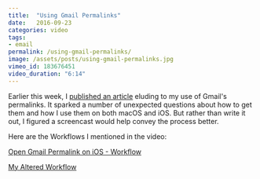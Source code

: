 ```yaml
---
title:  "Using Gmail Permalinks"
date:   2016-09-23
categories: video
tags:
- email
permalink: /using-gmail-permalinks/
image: /assets/posts/using-gmail-permalinks.jpg
vimeo_id: 183676451
video_duration: "6:14"
---
```

Earlier this week, I [published an article](http://joebuhlig.com/forget-third-party-email-apps/) eluding to my use of Gmail's permalinks. It sparked a number of unexpected questions about how to get them and how I use them on both macOS and iOS. But rather than write it out, I figured a screencast would help convey the process better.
<!--more-->

Here are the Workflows I mentioned in the video:

[Open Gmail Permalink on iOS - Workflow](https://workflow.is/workflows/171d34ef202843ec9882f1cb9fcb6858)

[My Altered Workflow](https://workflow.is/workflows/3295578bd1564f388ff52d5ca1835418)
